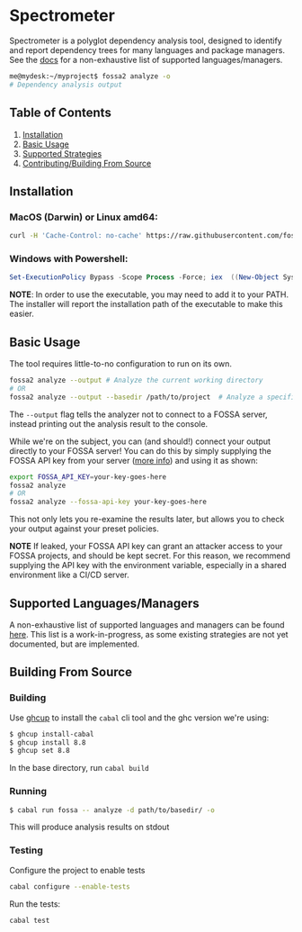 # Spectrometer

Spectrometer is a polyglot dependency analysis tool, designed to identify and
report dependency trees for many languages and package managers.  See the
[docs](docs/strategies.md) for a non-exhaustive list of supported
languages/managers.

```sh
me@mydesk:~/myproject$ fossa2 analyze -o
# Dependency analysis output
```

## Table of Contents

1. [Installation](#installation)
1. [Basic Usage](#basic-usage)
3. [Supported Strategies](#supported-languagesmanagers)
4. [Contributing/Building From Source](#contributingbuilding-from-source)

## Installation

### MacOS (Darwin) or Linux amd64:
```bash
curl -H 'Cache-Control: no-cache' https://raw.githubusercontent.com/fossas/spectrometer/master/install.sh | bash
```

### Windows with Powershell:
```powershell
Set-ExecutionPolicy Bypass -Scope Process -Force; iex  ((New-Object System.Net.WebClient).DownloadString('https://raw.githubusercontent.com/fossas/spectrometer/master/install.ps1'))
```

**NOTE**: In order to use the executable, you may need to add it to your PATH.
The installer will report the installation path of the executable to make this
easier.

## Basic Usage

The tool requires little-to-no configuration to run on its own.

```sh
fossa2 analyze --output # Analyze the current working directory
# OR
fossa2 analyze --output --basedir /path/to/project  # Analyze a specific directory.
```

The `--output` flag tells the analyzer not to connect to a FOSSA server,
instead printing out the analysis result to the console.

While we're on the subject, you can (and should!) connect your output directly
to your FOSSA server!  You can do this by simply supplying the FOSSA API key
from your server ([more info](https://docs.fossa.com/docs/api-reference)) and
using it as shown:

```sh
export FOSSA_API_KEY=your-key-goes-here
fossa2 analyze
# OR
fossa2 analyze --fossa-api-key your-key-goes-here
```

This not only lets you re-examine the results later, but allows you to check
your output against your preset policies.

**NOTE** If leaked, your FOSSA API key can grant an attacker access to your FOSSA
projects, and should be kept secret.  For this reason, we recommend supplying
the API key with the environment variable, especially in a shared environment
like a CI/CD server.

## Supported Languages/Managers

A non-exhaustive list of supported languages and managers can be found
[here](docs/strategies.md).  This list is a work-in-progress, as some existing 
strategies are not yet documented, but are implemented.

## Building From Source

### Building

Use [ghcup](https://gitlab.haskell.org/haskell/ghcup) to install the `cabal` cli tool and the ghc version we're using:

```sh
$ ghcup install-cabal
$ ghcup install 8.8
$ ghcup set 8.8
```

In the base directory, run `cabal build`

### Running

```sh
$ cabal run fossa -- analyze -d path/to/basedir/ -o
```

This will produce analysis results on stdout

### Testing

Configure the project to enable tests
```sh
cabal configure --enable-tests
```

Run the tests:
```
cabal test
```
